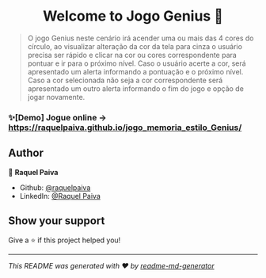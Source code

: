 <h1 align="center">Welcome to Jogo Genius 👋</h1>
<p>
</p>

> O jogo Genius neste cenário irá acender uma ou mais das 4 cores do círculo, ao visualizar alteração da cor da tela para cinza o usuário precisa ser rápido e clicar na cor ou cores correspondente para  pontuar e ir para o próximo nível. Caso o usuário acerte a cor, será apresentado um alerta informando a pontuação e o próximo nível. Caso a cor selecionada não seja a cor correspondente será apresentado um outro alerta informando o fim do jogo e opção de jogar novamente. 


### ✨[Demo] Jogue online -> https://raquelpaiva.github.io/jogo_memoria_estilo_Genius/

## Author

👤 **Raquel Paiva**

* Github: [@raquelpaiva](https://github.com/raquelpaiva)
* LinkedIn: [@Raquel Paiva](https://www.linkedin.com/in/raquel--paiva/)

## Show your support

Give a ⭐️ if this project helped you!

***
_This README was generated with ❤️ by [readme-md-generator](https://github.com/kefranabg/readme-md-generator)_

